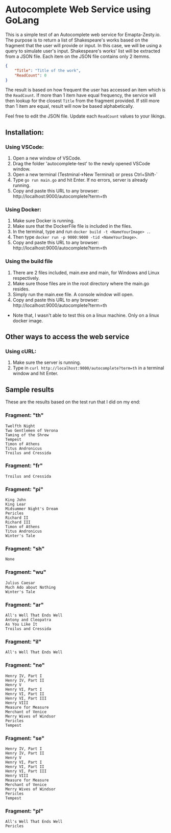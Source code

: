 # Autocomplete Web Service using GoLang

This is a simple test of an Autocomplete web service for Emapta-Zesty.io. The purpose is to return a list of Shakespeare's works based on the fragment that the user will provide or input. In this case, we will be using a query to simulate user's input. Shakespeare's works' list will be extracted from a JSON file. Each item on the JSON file contains only 2 itemms.

```JSON
{
    "Title": "Title of the work",
    "ReadCount": 0
}
```

The result is based on how frequent the user has accessed an item which is the `ReadCount`. If more than 1 item have equal frequency, the service will then lookup for the closest `Title` from the fragment provided. If still more than 1 item are equal, result will now be based alphabetically.

Feel free to edit the JSON file. Update each `ReadCount` values to your likings.

## Installation:

### Using VSCode:

1. Open a new window of VSCode.
2. Drag the folder 'autocomplete-test' to the newly opened VSCode window.
3. Open a new terminal (Testminal->New Terminal) or press Ctrl+Shift-`
4. Type `go run main.go` and hit Enter. If no errors, server is already running.
5. Copy and paste this URL to any browser: http://localhost:9000/autocomplete?term=th

### Using Docker:

1. Make sure Docker is running.
2. Make sure that the DockerFile file is included in the files.
3. In the terminal, type and run `docker build -t <NameYourImage> .`.
4. Then type `docker run -p 9000:9000 -tid <NameYourImage>`.
5. Copy and paste this URL to any browser: http://localhost:9000/autocomplete?term=th

### Using the build file

1. There are 2 files included, main.exe and main, for Windows and Linux respectively.
2. Make sure those files are in the root directory where the main.go resides.
3. Simply run the main.exe file. A console window will open.
4. Copy and paste this URL to any browser: http://localhost:9000/autocomplete?term=th

- Note that, I wasn't able to test this on a linux machine. Only on a linux docker image.

## Other ways to access the web service

### Using cURL:

1. Make sure the server is running.
2. Type in `curl http://localhost:9000/autocomplete?term=th` in a terminal window and hit Enter.

## Sample results

These are the results based on the test run that I did on my end:

### Fragment: "th"
    Twelfth Night
    Two Gentlemen of Verona
    Taming of the Shrew
    Tempest
    Timon of Athens
    Titus Andronicus
    Troilus and Cressida

### Fragment: "fr"
    Troilus and Cressida

### Fragment: "pi"
    King John
    King Lear
    Midsummer Night's Dream
    Pericles
    Richard II
    Richard III
    Timon of Athens
    Titus Andronicus
    Winter's Tale

### Fragment: "sh"
    None

### Fragment: "wu"
    Julius Caesar
    Much Ado about Nothing
    Winter's Tale

### Fragment: "ar"
    All's Well That Ends Well
    Antony and Cleopatra
    As You Like It
    Troilus and Cressida

### Fragment: "il"
    All's Well That Ends Well

### Fragment: "ne"
    Henry IV, Part I
    Henry IV, Part II
    Henry V
    Henry VI, Part I
    Henry VI, Part II
    Henry VI, Part III
    Henry VIII
    Measure for Measure
    Merchant of Venice
    Merry Wives of Windsor
    Pericles
    Tempest

### Fragment: "se"
    Henry IV, Part I
    Henry IV, Part II
    Henry V
    Henry VI, Part I
    Henry VI, Part II
    Henry VI, Part III
    Henry VIII
    Measure for Measure
    Merchant of Venice
    Merry Wives of Windsor
    Pericles
    Tempest
### Fragment: "pl"

    All's Well That Ends Well
    Pericles